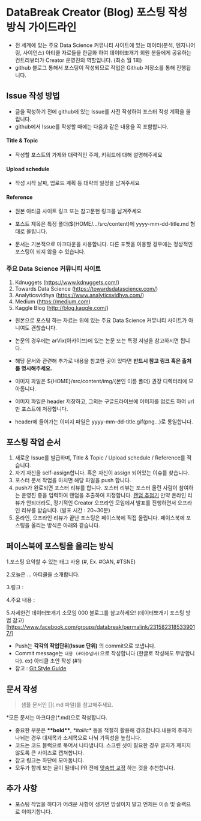 # DataBreak Creator (Blog) 포스팅 작성방식 가이드라인
- 전 세계에 있는 주요 Data Science 커뮤니티 사이트에 있는 데이터(분석, 엔지니어링, 사이언스) 아티클 자료들을 한글화 하여 데이터뽀개기 회원 분들에게 공유하는 컨트리뷰터가 Creator 운영진의 역할입니다. (최소 월 1회)
- github 블로그 통해서 포스팅이 작성되므로 작업은 Github 저장소를 통해 진행됩니다.


## Issue 작성 방법

- 글을 작성하기 전에 github에 있는 Issue를 사전 작성하여 포스터 작성 계획을 올립니다. 
- github에서 Issue를 작성할 때에는 다음과 같은 내용을 꼭 포함합니다.

#### Title & Topic
- 작성할 포스트의 가제와 대략적인 주제, 키워드에 대해 설명해주세요

#### Upload schedule
- 작성 시작 날짜, 업로드 계획 등 대략의 일정을 남겨주세요

#### Reference
- 원본 아티클 사이트 링크 또는 참고문헌 링크를 남겨주세요

- 포스트 제목은 특정 폴더(${HOME/…/src/content)에 yyyy-mm-dd-title.md 형태로 올립니다. 
- 문서는 기본적으로 마크다운을 사용합니다. 다른 포맷을 이용할 경우에는 정상적인 포스팅이 되지 않을 수 있습니다.


### 주요 Data Science 커뮤니티 사이트
1. Kdnuggets (https://www.kdnuggets.com/)
2. Towards Data Science (https://towardsdatascience.com/)
3. Analyticsvidhya (https://www.analyticsvidhya.com/)
4. Medium (https://medium.com)
5. Kaggle Blog (http://blog.kaggle.com/)

- 원본으로 포스팅 하는 자료는 위에 있는 주요 Data Science 커뮤니티 사이트가 아니여도 괜찮습니다. 
- 논문의 경우에는 arVix(아카이브)에 있는 논문 또는 특정 저널을 참고하시면 됩니다.
- 해당 문서와 관련해 추가로 내용을 참고한 곳이 있다면 **반드시 참고 링크 혹은 출처를 명시해주세요.**

- 이미지 파일은 ${HOME}/src/content/img/{본인 이름 폴더} 권장 디렉터리에 모아둡니다. 
- 이미지 파일은 header 저장하고, 그외는 구글드라이브에 이미지를 업로드 하여 url만 포스트에 저장합니다. 
- header에 들어가는 이미지 파일은 yyyy-mm-dd-title.gif(png...)로 통일합니다.


## 포스팅 작업 순서
1. 새로운 Issue를 발급하며, Title & Topic / Upload schedule / Reference를 적습니다.
2. 자기 자신을 self-assign합니다. 혹은 자신이 assign 되어있는 이슈를 찾습니다.
3. 포스터 문서 작업을 마치면 해당 파일을 push 합니다.
4. push가 완료되면 포스터 리뷰를 합니다. 포스터 리뷰는 포스터 올린 사람이 참여하는 운영진 중을 입력하여 랜덤을 추출하여 지정합니다. [랜덤 추첨기](https://prevl.org/service/dist/random-picker/)
  만약 온라인 리뷰가 안되더라도, 정기적인 Creator 오프라인 모임에서 발표를 진행하면서 오프라인 리뷰를 받습니다. (발표 시간 : 20~30분)
5. 온라인, 오프라인 리뷰가 끝난 포스팅은 페이스북에 직접 올립니다. 페이스북에 포스팅을 올리는 방식은 아래와 같습니다.



## 페이스북에 포스팅을 올리는 방식

1.포스팅 요약할 수 있는 태그 사용 (#, Ex. #GAN, #TSNE)

2.오늘은 … 아티클을 소개합니다.

3.링크 :

4.주요 내용 :

5.자세한건 데이터뽀개기 소모임 000 블로그를 참고하세요!
(데이터뽀개기 포스팅 방법 참고)[https://www.facebook.com/groups/databreak/permalink/2315823185339017/]

* Push는 **각각의 작업단위(Issue 단위)** 의 commit으로 보냅니다.
* Commit message는 `내용 (#이슈넘버)`으로 작성합니다 (한글로 작성해도 무방합니다). ex) 아티클 초안 작성 (#1)
* 참고 : [Git Style Guide](https://github.com/ikaruce/git-style-guide)


## 문서 작성
> 샘플 문서인 [](.md 파일)를 참고해주세요.

*모든 문서는 마크다운(\*.md)으로 작성합니다.
* 중요한 부분은 **\*\*bold\*\***, *\*italiic\** 등을 적절히 활용해 강조합니다.내용의 주제가 나뉘는 경우 대제목과 소제목으로 나눠 가독성을 높힙니다.
* 코드는 코드 블럭으로 묶어서 나타냅니다. 스크린 샷이 필요한 경우 글자가 깨지지 않도록 큰 사이즈로 캡쳐합니다.
* 참고 링크는 하단에 모아둡니다.
* 모두가 함께 보는 글이 될테니 PR 전에 [맞춤법 교정](http://speller.cs.pusan.ac.kr) 하는 것을 추천합니다.


## 추가 사항
* 포스팅 작업을 하다가 어려운 사항이 생기면 망설이지 말고 언제든 이슈 및 슬랙으로 이야기합니다.